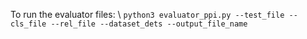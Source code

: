 To run the evaluator files: \\
```python3 evaluator_ppi.py --test_file --cls_file --rel_file --dataset_dets --output_file_name```
